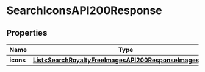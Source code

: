 

# SearchIconsAPI200Response


## Properties

| Name | Type | Description | Notes |
|------------ | ------------- | ------------- | -------------|
|**icons** | [**List&lt;SearchRoyaltyFreeImagesAPI200ResponseImagesInner&gt;**](SearchRoyaltyFreeImagesAPI200ResponseImagesInner.md) |  |  [optional] |



